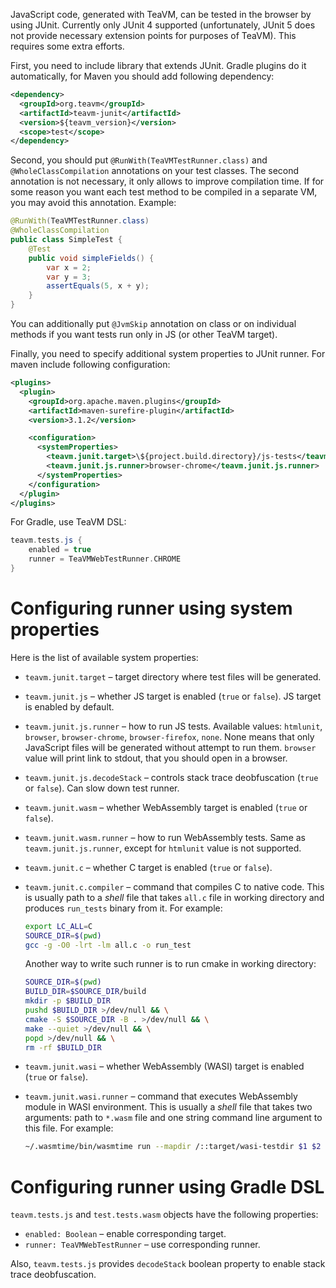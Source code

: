 JavaScript code, generated with TeaVM, can be tested in the browser by using JUnit.
Currently only JUnit 4 supported
(unfortunately, JUnit 5 does not provide necessary extension points for purposes of TeaVM).
This requires some extra efforts.

First, you need to include library that extends JUnit.
Gradle plugins do it automatically, for Maven you should add following dependency:

```xml
<dependency>
  <groupId>org.teavm</groupId>
  <artifactId>teavm-junit</artifactId>
  <version>${teavm_version}</version>
  <scope>test</scope>
</dependency>
```

Second, you should put `@RunWith(TeaVMTestRunner.class)` and `@WholeClassCompilation` annotations
on your test classes. 
The second annotation is not necessary, it only allows to improve compilation time.
If for some reason you want each test method to be compiled in a separate VM,
you may avoid this annotation.
Example:

```java
@RunWith(TeaVMTestRunner.class)
@WholeClassCompilation
public class SimpleTest {
    @Test
    public void simpleFields() {
        var x = 2;
        var y = 3;
        assertEquals(5, x + y);
    }
}
```

You can additionally put `@JvmSkip` annotation on class or on individual methods if you want
tests run only in JS (or other TeaVM target).

Finally, you need to specify additional system properties to JUnit runner.
For maven include following configuration:

```xml
<plugins>
  <plugin>
    <groupId>org.apache.maven.plugins</groupId>
    <artifactId>maven-surefire-plugin</artifactId>
    <version>3.1.2</version>

    <configuration>
      <systemProperties>
        <teavm.junit.target>\${project.build.directory}/js-tests</teavm.junit.target>
        <teavm.junit.js.runner>browser-chrome</teavm.junit.js.runner>
      </systemProperties>
    </configuration>
  </plugin>
</plugins>
```

For Gradle, use TeaVM DSL:

```groovy
teavm.tests.js {
    enabled = true
    runner = TeaVMWebTestRunner.CHROME
}
```


# Configuring runner using system properties

Here is the list of available system properties:

* `teavm.junit.target` &ndash; target directory where test files will be generated.
* `teavm.junit.js` &ndash; whether JS target is enabled (`true` or `false`).
  JS target is enabled by default.
* `teavm.junit.js.runner` &ndash; how to run JS tests.
  Available values: `htmlunit`, `browser`, `browser-chrome`, `browser-firefox`, `none`.
  None means that only JavaScript files will be generated without attempt to run them.
  `browser` value will print link to stdout, that you should open in a browser.
* `teavm.junit.js.decodeStack` &ndash; controls stack trace deobfuscation (`true` or `false`).
  Can slow down test runner.
* `teavm.junit.wasm` &ndash; whether WebAssembly target is enabled (`true` or `false`).
* `teavm.junit.wasm.runner` &ndash; how to run WebAssembly tests.
  Same as `teavm.junit.js.runner`, except for `htmlunit` value is not supported.
* `teavm.junit.c` &ndash; whether C target is enabled (`true` or `false`).
* `teavm.junit.c.compiler` &ndash; command that compiles C to native code.
  This is usually path to a *shell* file that takes `all.c` file in working directory 
  and produces `run_tests` binary from it.
  For example:

  ```bash
  export LC_ALL=C
  SOURCE_DIR=$(pwd)
  gcc -g -O0 -lrt -lm all.c -o run_test
  ```
  
  Another way to write such runner is to run cmake in working directory:

  ```bash
  SOURCE_DIR=$(pwd)
  BUILD_DIR=$SOURCE_DIR/build
  mkdir -p $BUILD_DIR
  pushd $BUILD_DIR >/dev/null && \
  cmake -S $SOURCE_DIR -B . >/dev/null && \
  make --quiet >/dev/null && \
  popd >/dev/null && \
  rm -rf $BUILD_DIR
  ```

* `teavm.junit.wasi` &ndash; whether WebAssembly (WASI) target is enabled (`true` or `false`).
* `teavm.junit.wasi.runner` &ndash; command that executes WebAssembly module in WASI environment.
  This is usually a *shell* file that takes two arguments: path to `*.wasm` file and
  one string command line argument to this file. For example:
  
  ```bash
  ~/.wasmtime/bin/wasmtime run --mapdir /::target/wasi-testdir $1 $2
  ```


#  Configuring runner using Gradle DSL

`teavm.tests.js` and `test.tests.wasm` objects have the following properties:

* `enabled: Boolean` &ndash; enable corresponding target.
* `runner: TeaVMWebTestRunner` &ndash; use corresponding runner.

Also, `teavm.tests.js` provides `decodeStack` boolean property to enable stack trace deobfuscation.